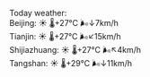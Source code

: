 Today weather:  
Beijing: ☀️ 🌡️+27°C 🌬️↓7km/h  
Tianjin: ☀️ 🌡️+27°C 🌬️↙15km/h  
Shijiazhuang: ☀️ 🌡️+27°C 🌬️↖4km/h  
Tangshan: ☀️ 🌡️+29°C 🌬️↓11km/h  
